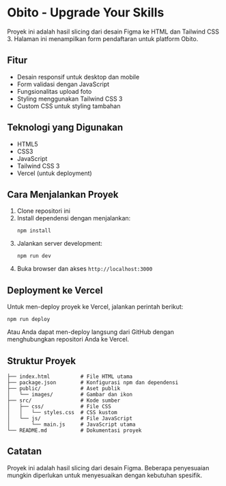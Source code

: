 # Obito - Upgrade Your Skills

Proyek ini adalah hasil slicing dari desain Figma ke HTML dan Tailwind CSS 3. Halaman ini menampilkan form pendaftaran untuk platform Obito.

## Fitur

-   Desain responsif untuk desktop dan mobile
-   Form validasi dengan JavaScript
-   Fungsionalitas upload foto
-   Styling menggunakan Tailwind CSS 3
-   Custom CSS untuk styling tambahan

## Teknologi yang Digunakan

-   HTML5
-   CSS3
-   JavaScript
-   Tailwind CSS 3
-   Vercel (untuk deployment)

## Cara Menjalankan Proyek

1. Clone repositori ini
2. Install dependensi dengan menjalankan:
    ```
    npm install
    ```
3. Jalankan server development:
    ```
    npm run dev
    ```
4. Buka browser dan akses `http://localhost:3000`

## Deployment ke Vercel

Untuk men-deploy proyek ke Vercel, jalankan perintah berikut:

```
npm run deploy
```

Atau Anda dapat men-deploy langsung dari GitHub dengan menghubungkan repositori Anda ke Vercel.

## Struktur Proyek

```
├── index.html          # File HTML utama
├── package.json        # Konfigurasi npm dan dependensi
├── public/             # Aset publik
│   └── images/         # Gambar dan ikon
├── src/                # Kode sumber
│   ├── css/            # File CSS
│   │   └── styles.css  # CSS kustom
│   └── js/             # File JavaScript
│       └── main.js     # JavaScript utama
└── README.md           # Dokumentasi proyek
```

## Catatan

Proyek ini adalah hasil slicing dari desain Figma. Beberapa penyesuaian mungkin diperlukan untuk menyesuaikan dengan kebutuhan spesifik.

